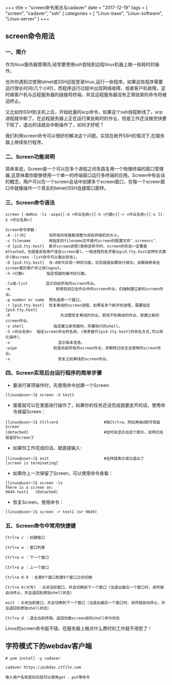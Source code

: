 +++
title = "screen命令用法与cadaver"
date = "2017-12-19"
tags = [ "screen", "cadaver", "ssh" ]
categories = [
	"Linux-base",
	"Linux-software",
   "Linux-server"
]
+++

## screen命令用法

### 一、简介
作为linux服务器管理员,经常要使用ssh登陆到远程linux机器上做一些耗时的操作。

也许你遇到过使用telnet或SSH远程登录linux,运行一些程序。如果这些程序需要运行很长时间(几个小时)，而程序运行过程中出现网络故障，或者客户机故障，这时候客户机与远程服务器的链接将终端，并且远程服务器没有正常结束的命令将被迫终止。

又比如你SSH到主机上后，开始批量的scp命令，如果这个ssh线程断线了，scp进程就中断了。在远程服务器上正在运行某些耗时的作业，但是工作还没做完快要下班了，退出的话就会中断操作了，如何才好呢？

我们利用screen命令可以很好的解决这个问题。实现在断开SSH的情况下,在服务器上继续执行程序。


### 二、Screen功能说明

简单来说，Screen是一个可以在多个进程之间多路复用一个物理终端的窗口管理器,这意味着你能够使用一个单一的终端窗口运行多终端的应用。Screen中有会话的概念，用户可以在一个screen会话中创建多个screen窗口，在每一个screen窗口中就像操作一个真实的telnet/SSH连接窗口那样。

<!-- more -->

### 三、Screen命令语法


```
screen [-AmRvx -ls -wipe][-d <作业名称>][-h <行数>][-r <作业名称>][-s ][-S <作业名称>]

Screen命令参数：
-A -[r|R]          将所有的视窗都调整为目前终端机的大小。
-c filename        用指定的filename文件替代screen的配置文件’.screenrc’.
-d [pid.tty.host]  断开screen进程(使用该命令时，screen的状态一定要是Attached，也就是说有用户连在screen里)。一般进程的名字是以pid.tty.host这种形式表示(用screen -list命令可以看出状态)。
-D [pid.tty.host]  与-d命令实现一样的功能，区别就是如果执行成功，会踢掉原来在screen里的用户并让他logout。
-h <行数> 　       指定视窗的缓冲区行数。

-ls或–list        显示目前所有的screen作业。
-m                    即使目前已在作业中的screen作业，仍强制建立新的screen作业。
-p number or name  预先选择一个窗口。
-r [pid.tty.host]  恢复离线的screen进程，如果有多个断开的进程，需要指定[pid.tty.host]
-R                      先试图恢复离线的作业。若找不到离线的作业，即建立新的screen作业。
-s shell             指定建立新视窗时，所要执行的shell。
-S <作业名称>  指定screen作业的名称。(用来替代[pid.tty.host]的命名方式,可以简化操作).
-v                     显示版本信息。
-wipe                检查目前所有的screen作业，并删除已经无法使用的screen作业。
-x                     恢复之前离线的screen作业。

```

### 四、Screen实现后台运行程序的简单步骤

* 要进行某项操作时，先使用命令创建一个Screen:

```
[linux@user~]$ screen -S test1

```

* 接着就可以在里面进行操作了，如果你的任务还没完成就要走开的话，使用命令保留Screen：

```
[linux@user~]$ Ctrl+a+d                    #按Ctrl+a，然后再按d即可保留Screen
[detached]                                 #这时会显示出这个提示，说明已经保留好Screen了
```

* 如果你工作完成的话，就直接输入:

```
[linux@user~]$ exit                        #这样就表示成功退出了
[screen is terminating]
```

* 如果你上一次保留了Screen，可以使用命令查看：

```
[linux@user~]$ screen -ls
There is a screen on:
9649.test1   (Detached)
```

* 恢复Screen，使用命令：

```
[linux@user~]$ screen -r test1 (or 9649)
```

### 五、Screen命令中常用快捷键


```
Ctrl+a c ：创建窗口

Ctrl+a w ：窗口列表

Ctrl+a n ：下一个窗口

Ctrl+a p ：上一个窗口

Ctrl+a 0-9 ：在第0个窗口和第9个窗口之间切换

Ctrl+a K(大写) ：关闭当前窗口，并且切换到下一个窗口（当退出最后一个窗口时，该终端自动终止，并且退回到原始shell状态）

exit ：关闭当前窗口，并且切换到下一个窗口（当退出最后一个窗口时，该终端自动终止，并且退回到原始shell状态）

Ctrl+a d ：退出当前终端，返回加载screen前的shell命令状态

```

Linux的screen命令挺不错，在服务器上做点什么费时的工作就不用愁了！

## 字符模式下的webdav客户端

```
# yum install -y cadaver

cadaver https://pubdav.ctfile.com

输入用户名和密码后就可以使用get 、put等命令
```


